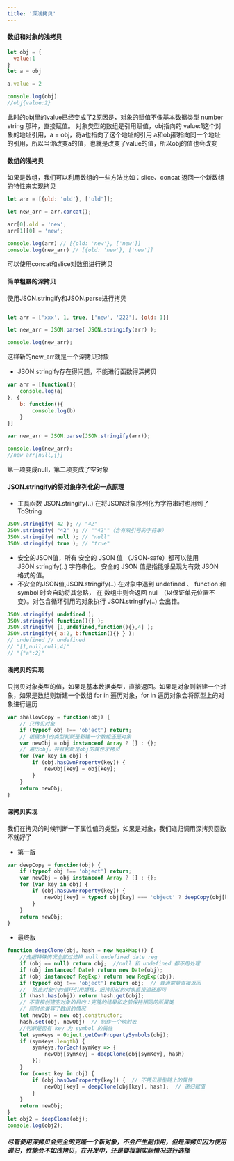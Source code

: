 ```yaml
---
title: '深浅拷贝'
---
```


#### 数组和对象的浅拷贝

```javascript
let obj = {
  value:1
}
let a = obj

a.value = 2

console.log(obj)
//obj{value:2}
```

此时的obj里的value已经变成了2原因是，对象的赋值不像基本数据类型 number string 那种，直接赋值。
对象类型的数组是引用赋值，obj指向的 value:1这个对象的地址引用，a = obj，将a也指向了这个地址的引用
a和obj都指向同一个地址的引用，所以当你改变a的值，也就是改变了value的值，所以obj的值也会改变

#### 数组的浅拷贝

如果是数组，我们可以利用数组的一些方法比如：slice、concat 返回一个新数组的特性来实现拷贝

```javascript
let arr = [{old: 'old'}, ['old']];

let new_arr = arr.concat();

arr[0].old = 'new';
arr[1][0] = 'new';

console.log(arr) // [{old: 'new'}, ['new']]
console.log(new_arr) // [{old: 'new'}, ['new']]
```

可以使用concat和slice对数组进行拷贝

#### 简单粗暴的深拷贝

使用JSON.stringify和JSON.parse进行拷贝

```javascript

let arr = ['xxx', 1, true, ['new', '222'], {old: 1}]

let new_arr = JSON.parse( JSON.stringify(arr) );

console.log(new_arr);
```

这样新的new_arr就是一个深拷贝对象

* JSON.stringify存在得问题，不能进行函数得深拷贝

```javascript
var arr = [function(){
    console.log(a)
}, {
    b: function(){
        console.log(b)
    }
}]

var new_arr = JSON.parse(JSON.stringify(arr));

console.log(new_arr);
//new_arr[null,{}]
```

第一项变成null，第二项变成了空对象

#### JSON.stringify的将对象序列化的一点原理

* 工具函数 JSON.stringify(..) 在将JSON对象序列化为字符串时也用到了 ToString

```javascript
JSON.stringify( 42 ); // "42"
JSON.stringify( "42" ); // ""42""（含有双引号的字符串）
JSON.stringify( null ); // "null"
JSON.stringify( true ); // "true"
```

* 安全的JSON值，所有 安全的 JSON 值 （JSON-safe）都可以使用 JSON.stringify(..) 字符串化。 安全的 JSON 值是指能够呈现为有效 JSON 格式的值。
* 不安全的JSON值,JSON.stringify(..) 在对象中遇到 undefined 、 function 和 symbol 时会自动将其忽略， 在 数组中则会返回 null （以保证单元位置不变）。对包含循环引用的对象执行 JSON.stringify(..) 会出错。

```javascript
JSON.stringify( undefined );
JSON.stringify( function(){} );
JSON.stringify( [1,undefined,function(){},4] );
JSON.stringify({ a:2, b:function(){} } );
// undefined // undefined
// "[1,null,null,4]"
// "{"a":2}"
```

#### 浅拷贝的实现

只拷贝对象类型的值，如果是基本数据类型，直接返回。如果是对象则新建一个对象，如果是数组则新建一个数组
for in 遍历对象，for in 遍历对象会将原型上的对象进行遍历

```javascript
var shallowCopy = function(obj) {
    // 只拷贝对象
    if (typeof obj !== 'object') return;
    // 根据obj的类型判断是新建一个数组还是对象
    var newObj = obj instanceof Array ? [] : {};
    // 遍历obj，并且判断是obj的属性才拷贝
    for (var key in obj) {
        if (obj.hasOwnProperty(key)) {
            newObj[key] = obj[key];
        }
    }
    return newObj;
}
```

#### 深拷贝实现

我们在拷贝的时候判断一下属性值的类型，如果是对象，我们递归调用深拷贝函数不就好了

* 第一版

```javascript
var deepCopy = function(obj) {
    if (typeof obj !== 'object') return;
    var newObj = obj instanceof Array ? [] : {};
    for (var key in obj) {
        if (obj.hasOwnProperty(key)) {
            newObj[key] = typeof obj[key] === 'object' ? deepCopy(obj[key]) : obj[key];
        }
    }
    return newObj;
}
```

* 最终版

```javascript
function deepClone(obj, hash = new WeakMap()) {
    //先把特殊情况全部过滤掉 null undefined date reg
    if (obj == null) return obj;  //null 和 undefined 都不用处理
    if (obj instanceof Date) return new Date(obj);
    if (obj instanceof RegExp) return new RegExp(obj);
    if (typeof obj !== 'object') return obj;  // 普通常量直接返回
    //  防止对象中的循环引用爆栈，把拷贝过的对象直接返还即可
    if (hash.has(obj)) return hash.get(obj);
    // 不直接创建空对象的目的：克隆的结果和之前保持相同的所属类
    // 同时也兼容了数组的情况
    let newObj = new obj.constructor;
    hash.set(obj, newObj)  // 制作一个映射表
    //判断是否有 key 为 symbol 的属性
    let symKeys = Object.getOwnPropertySymbols(obj);
    if (symKeys.length) {
        symKeys.forEach(symKey => {
            newObj[symKey] = deepClone(obj[symKey], hash)
        });
    }
    for (const key in obj) {
        if (obj.hasOwnProperty(key)) {  // 不拷贝原型链上的属性
            newObj[key] = deepClone(obj[key], hash);  // 递归赋值
        }
    }
    return newObj;
}
let obj2 = deepClone(obj);
console.log(obj2);
```

##### 尽管使用深拷贝会完全的克隆一个新对象，不会产生副作用，但是深拷贝因为使用递归，性能会不如浅拷贝，在开发中，还是要根据实际情况进行选择
